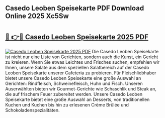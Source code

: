 ## Casedo Leoben Speisekarte PDF Download Online 2025 Xc5Sw

# <h2><a href="http://gc9va5.nevu.top/?p=Casedo+Leoben+Speisekarte">🔗 👉🔴 Casedo Leoben Speisekarte 2025 PDF</a></h2>

[![Casedo Leoben Speisekarte 2025 PDF](https://i.imgur.com/dBaPXMq.png)](http://gc9va5.nevu.top/?p=Casedo+Leoben+Speisekarte)
Die Casedo Leoben Speisekarte ist nicht nur eine Liste von Gerichten, sondern auch die Kunst, ein Gericht zu kreieren. Wenn Sie etwas Leichtes und Frisches suchen, empfehlen wir Ihnen, unsere Salate aus dem speziellen Salatbereich auf der Casedo Leoben Speisekarte unserer Cafeteria zu probieren. Für Fleischliebhaber bietet unsere Casedo Leoben Speisekarte eine große Auswahl an Gerichten: Rindfleisch, Schweinefleisch, Huhn und Fisch. Unseren Auserwählten bieten wir Gourmet-Gerichte wie Schaschlik und Steak an, die auf frischem Feuer zubereitet werden. Unsere Casedo Leoben Speisekarte bietet eine große Auswahl an Desserts, von traditionellen Kuchen und Kuchen bis hin zu erlesenen Crème Brûlée und Schokoladenspezialitäten.

